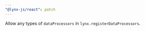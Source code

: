 ```yaml
---
"@lynx-js/react": patch
---
```


Allow any types of `dataProcessors` in `lynx.registerDataProcessors`.
